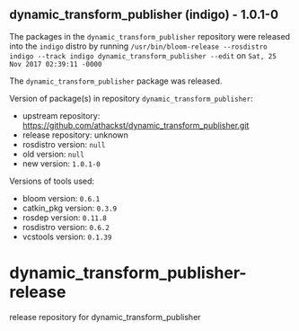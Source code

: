 ## dynamic_transform_publisher (indigo) - 1.0.1-0

The packages in the `dynamic_transform_publisher` repository were released into the `indigo` distro by running `/usr/bin/bloom-release --rosdistro indigo --track indigo dynamic_transform_publisher --edit` on `Sat, 25 Nov 2017 02:39:11 -0000`

The `dynamic_transform_publisher` package was released.

Version of package(s) in repository `dynamic_transform_publisher`:

- upstream repository: https://github.com/athackst/dynamic_transform_publisher.git
- release repository: unknown
- rosdistro version: `null`
- old version: `null`
- new version: `1.0.1-0`

Versions of tools used:

- bloom version: `0.6.1`
- catkin_pkg version: `0.3.9`
- rosdep version: `0.11.8`
- rosdistro version: `0.6.2`
- vcstools version: `0.1.39`


# dynamic_transform_publisher-release
release repository for dynamic_transform_publisher
